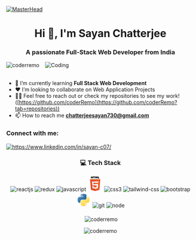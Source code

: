 [![MasterHead](https://user-images.githubusercontent.com/80781196/190216139-7697aa5a-c9a0-4bd6-80bf-3aca76a2e1c8.gif)](https://coderRemo.io)
<h1 align="center">Hi 👋, I'm Sayan Chatterjee</h1>
<h3 align="center">A passionate Full-Stack Web Developer from India</h3>
<img align="right" alt="Coding" width="400" src="https://media4.giphy.com/media/v1.Y2lkPTc5MGI3NjExZ3h6cm5weTIxeGRkMDlpdDY0YWhoNDRmdWphemhtM2x0aG4yc3lqdiZlcD12MV9naWZzX3NlYXJjaCZjdD1n/26tn33aiTi1jkl6H6/200.webp">

<p> <img align="left" src="https://komarev.com/ghpvc/?username=coderremo&label=Profile%20views&color=0e75b6&style=flat" alt="coderremo" /> </p></br></br>

- 🌱 I’m currently learning **Full Stack Web Development**
- ❤️ I’m looking to collaborate on Web Application Projects
- 👨‍💻 Feel free to reach out or check my repositories to see my work! ([https://github.com/coderRemo](https://github.com/coderRemo?tab=repositories))
- 📫 How to reach me **chatterjeesayan730@gmail.com**

<h3 align="left">Connect with me:</h3>

<p align="left">
  <a href="https://linkedin.com/in/https://www.linkedin.com/in/sayan-c07/" target="blank"><img align="center" src="https://raw.githubusercontent.com/rahuldkjain/github-profile-readme-generator/master/src/images/icons/Social/linked-in-alt.svg" alt="https://www.linkedin.com/in/sayan-c07/" height="30" width="40" /></a>
</p>

<h3 align="center">💻 Tech Stack</h3>
<p align="center" style="margin: 20px 0;"> 
  <img src="https://brandslogos.com/wp-content/uploads/images/react-logo-vector-1.svg" alt="reactjs" width="40" height="40"/>
  <img src="https://cdn.worldvectorlogo.com/logos/redux.svg" alt="redux" width="40" height="40"/>
  <img src="https://encrypted-tbn0.gstatic.com/images?q=tbn:ANd9GcRuHnJDLOcdm_0b6N6kNj-1OvO9KhKYgqIy0w&s" alt="javascript" width="40" height="40"/> 
  <img src="https://raw.githubusercontent.com/devicons/devicon/master/icons/html5/html5-original-wordmark.svg" alt="html5" width="40" height="40"/>
  <img src="https://encrypted-tbn0.gstatic.com/images?q=tbn:ANd9GcQckBwdkFhUDEqfrZNq05JfWGtrj69tDEOsgQ&s" alt="css3" width="40" height="40"/> 
  <img src="https://www.drupal.org/files/project-images/screenshot_361.png" alt="tailwind-css" width="40" height="40"/> 
  <img src="https://upload.wikimedia.org/wikipedia/commons/thumb/b/b2/Bootstrap_logo.svg/800px-Bootstrap_logo.svg.png" alt="bootstrap" width="50" height="40"/> 
  <img src="https://raw.githubusercontent.com/devicons/devicon/master/icons/python/python-original.svg" alt="python" width="40" height="40"/> 
  <img src="https://www.vectorlogo.zone/logos/git-scm/git-scm-icon.svg" alt="git" width="40" height="40"/> 
  <img src="https://philna.sh/_astro/node.DvAuachI_1ovMWA.webp" alt="node" width="100" height="40" />
</p>


<div align="center">
  <p>&nbsp;<img src="https://github-readme-stats.vercel.app/api?username=coderremo&show_icons=true&locale=en" alt="coderremo" /></p>
  <p><img src="https://github-readme-stats.vercel.app/api/top-langs?username=coderremo&show_icons=true&locale=en&layout=compact" alt="coderremo" /></p>
</div>

<img src="https://github.com/user-attachments/assets/ea73178c-fa74-4da5-88eb-999a325b0559" alt="" />
